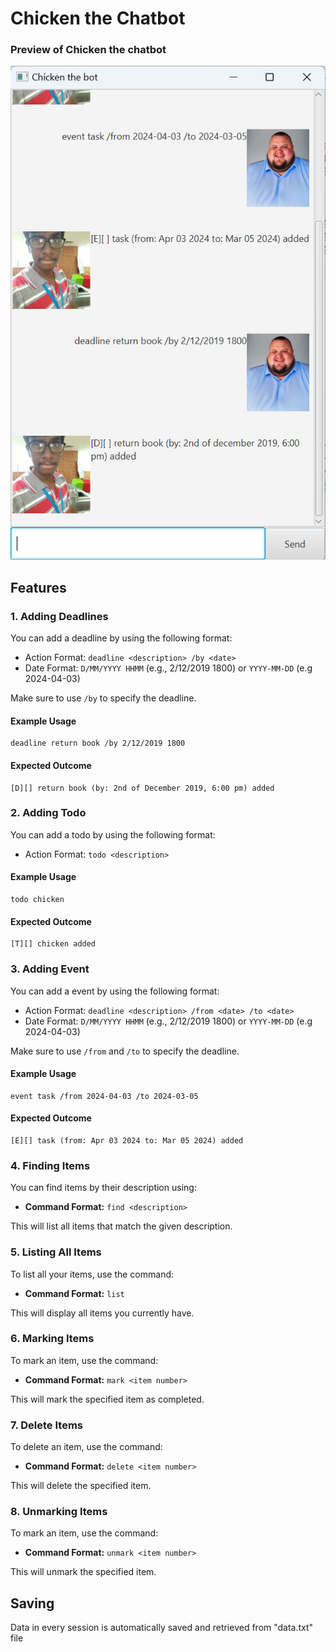 # Chicken the Chatbot
### Preview of Chicken the chatbot
![bot preview](Ui.png)
## Features 

### 1. Adding Deadlines

You can add a deadline by using the following format:

- Action Format: `deadline <description> /by <date>`
- Date Format: `D/MM/YYYY HHMM` (e.g., 2/12/2019 1800) or `YYYY-MM-DD` (e.g 2024-04-03)

Make sure to use `/by` to specify the deadline.

#### Example Usage

```plaintext
deadline return book /by 2/12/2019 1800
```

#### Expected Outcome

```plaintext
[D][] return book (by: 2nd of December 2019, 6:00 pm) added
```

### 2. Adding Todo

You can add a todo by using the following format:

- Action Format: `todo <description>`

#### Example Usage

```plaintext
todo chicken
```

#### Expected Outcome

```plaintext
[T][] chicken added
```

### 3. Adding Event

You can add a event by using the following format:

- Action Format: `deadline <description> /from <date> /to <date>`
- Date Format: `D/MM/YYYY HHMM` (e.g., 2/12/2019 1800) or `YYYY-MM-DD` (e.g 2024-04-03)

Make sure to use `/from` and `/to` to specify the deadline.

#### Example Usage

```plaintext
event task /from 2024-04-03 /to 2024-03-05
```

#### Expected Outcome

```plaintext
[E][] task (from: Apr 03 2024 to: Mar 05 2024) added
```

### 4. Finding Items

You can find items by their description using:

- **Command Format:** `find <description>`

This will list all items that match the given description.

### 5. Listing All Items

To list all your items, use the command:

- **Command Format:** `list`

This will display all items you currently have.

### 6. Marking Items

To mark an item, use the command:

- **Command Format:** `mark <item number>`

This will mark the specified item as completed.

### 7. Delete Items

To delete an item, use the command:

- **Command Format:** `delete <item number>`

This will delete the specified item.

### 8. Unmarking Items

To mark an item, use the command:

- **Command Format:** `unmark <item number>`

This will unmark the specified item.

## Saving
Data in every session is automatically saved and retrieved from "data.txt" file
